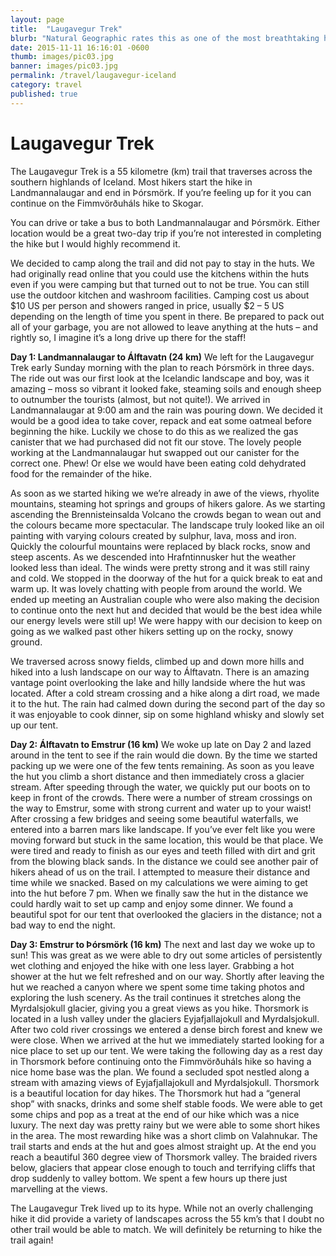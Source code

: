 ```yaml
---
layout: page
title:  "Laugavegur Trek"
blurb: "Natural Geographic rates this as one of the most breathtaking hikes in the world. We agree!"
date: 2015-11-11 16:16:01 -0600
thumb: images/pic03.jpg
banner: images/pic03.jpg
permalink: /travel/laugavegur-iceland
category: travel
published: true
---
```


# Laugavegur Trek

The Laugavegur Trek is a 55 kilometre (km) trail that traverses across the southern highlands of Iceland. Most hikers start the hike in Landmannalaugar and end in Þórsmörk. If you’re feeling up for it you can continue on the Fimmvörðuháls hike  to Skogar.

You can drive or take a bus to both Landmannalaugar and Þórsmörk. Either location would be a great two-day trip if you’re not interested in completing the hike but I would highly recommend it.

We decided to camp along the trail and did not pay to stay in the huts. We had originally read online that you could use the kitchens within the huts even if you were camping but that turned out to not be true. You can still use the outdoor kitchen and washroom facilities. Camping cost us about $10 US per person and showers ranged in price, usually $2 – 5 US depending on the length of time you spent in there. Be prepared to pack out all of your garbage, you are not allowed to leave anything at the huts – and rightly so, I imagine it’s a long drive up there for the staff!

**Day 1: Landmannalaugar to Álftavatn (24 km)**
We left for the Laugavegur Trek early Sunday morning with the plan to reach Þórsmörk in three days.  The ride out was our first look at the Icelandic landscape and boy, was it amazing – moss so vibrant it looked fake, steaming soils and enough sheep to outnumber the tourists (almost, but not quite!). We arrived in Landmannalaugar at 9:00 am and the rain was pouring down. We decided it would be a good idea to take cover, repack and eat some oatmeal before beginning the hike. Luckily we chose to do this as we realized the gas canister that we had purchased did not fit our stove. The lovely people working at the Landmannalaugar hut swapped out our canister for the correct one. Phew! Or else we would have been eating cold dehydrated food for the remainder of the hike.

As soon as we started hiking we we’re already in awe of the views, rhyolite mountains, steaming hot springs and groups of hikers galore. As we starting ascending the Brennisteinsalda Volcano the crowds began to wean out and the colours became more spectacular. The landscape truly looked like an oil painting with varying colours created by sulphur, lava, moss and iron. Quickly the colourful mountains were replaced by black rocks, snow and steep ascents. As we descended into Hrafntinnusker hut the weather looked less than ideal. The winds were pretty strong and it was still rainy and cold. We stopped in the doorway of the hut for a quick break to eat and warm up. It was lovely chatting with people from around the world. We ended up meeting an Australian couple who were also making the decision to continue onto the next hut and decided that would be the best idea while our energy levels were still up! We were happy with our decision to keep on going as we walked past other hikers setting up on the rocky, snowy ground.

We traversed across snowy fields, climbed up and down more hills and hiked into a lush landscape on our way to Álftavatn. There is an amazing vantage point overlooking the lake and hilly landside where the hut was located. After a cold stream crossing and a hike along a dirt road, we made it to the hut. The rain had calmed down during the second part of the day so it was enjoyable to cook dinner, sip on some highland whisky and slowly set up our tent.  

**Day 2: Álftavatn to Emstrur (16 km)**
We woke up late on Day 2 and lazed around in the tent to see if the rain would die down. By the time we started packing up we were one of the few tents remaining. As soon as you leave the hut you climb a short distance and then immediately cross a glacier stream. After speeding through the water, we quickly put our boots on to keep in front of the crowds. There were a number of stream crossings on the way to Emstrur, some with strong current and water up to your waist! After crossing a few bridges and seeing some beautiful waterfalls, we entered into a barren mars like landscape. If you’ve ever felt like you were moving forward but stuck in the same location, this would be that place. We were tired and ready to finish as our eyes and teeth filled with dirt and grit from the blowing black sands. In the distance we could see another pair of hikers ahead of us on the trail. I attempted to measure their distance and time while we snacked. Based on my calculations we were aiming to get into the hut before 7 pm. When we finally saw the hut in the distance we could hardly wait to set up camp and enjoy some dinner.  We found a beautiful spot for our tent that overlooked the glaciers in the distance; not a bad way to end the night.

**Day 3: Emstrur to Þórsmörk (16 km)**
The next and last day we woke up to sun! This was great as we were able to dry out some articles of persistently wet clothing and enjoyed the hike with one less layer. Grabbing a hot shower at the hut we felt refreshed and on our way. Shortly after leaving the hut we reached a canyon where we spent some time taking photos and exploring the lush scenery. As the trail continues it stretches along the Myrdalsjokull glacier, giving you a great views as you hike. Thorsmork is located in a lush valley under the glaciers Eyjafjallajokull and Myrdalsjokull. After two cold river crossings we entered a dense birch forest and knew we were close. When we arrived at the hut we immediately started looking for a nice place to set up our tent. We were taking the following day as a rest day in Thorsmork before continuing onto the Fimmvörðuháls hike so having a nice home base was the plan. We found a secluded spot nestled along a stream with amazing views of Eyjafjallajokull and Myrdalsjokull. Thorsmork is a beautiful location for day hikes. The Thorsmork hut had a “general shop” with snacks, drinks and some shelf stable foods. We were able to get some chips and pop as a treat at the end of our hike which was a nice luxury. The next day was pretty rainy but we were able to some short hikes in the area. The most rewarding hike was a short climb on Valahnukar. The trail starts and ends at the hut and goes almost straight up. At the end you reach a beautiful 360 degree view of Thorsmork valley. The braided rivers below, glaciers that appear close enough to touch and terrifying cliffs that drop suddenly to valley bottom. We spent a few hours up there just marvelling at the views. 

The Laugavegur Trek lived up to its hype. While not an overly challenging hike it did provide a variety of landscapes across the 55 km’s that I doubt no other trail would be able to match. We will definitely be returning to hike the trail again!  
